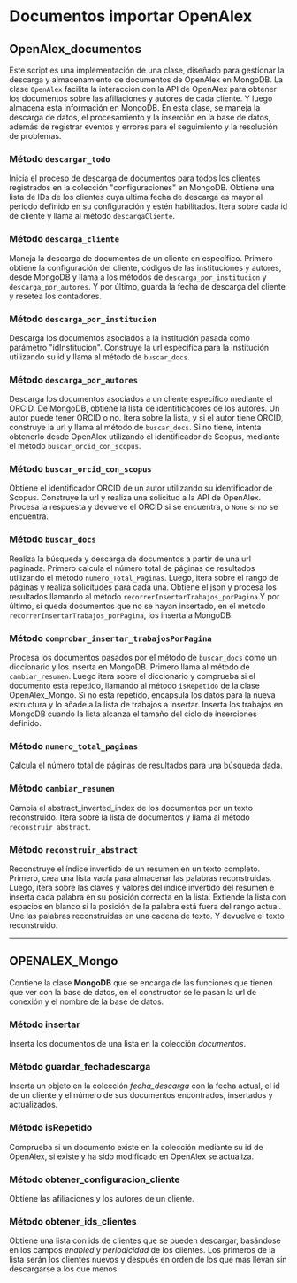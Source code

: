 # Documentos importar OpenAlex

## OpenAlex_documentos

Este script es una implementación de una clase, diseñado para gestionar la descarga y almacenamiento de documentos de OpenAlex en MongoDB. La clase `OpenAlex` facilita la interacción con la API de OpenAlex para obtener los documentos sobre las afiliaciones y autores de cada cliente. Y luego almacena esta información en MongoDB. En esta clase, se maneja la descarga de datos, el procesamiento y la inserción en la base de datos, además de registrar eventos y errores para el seguimiento y la resolución de problemas.

### Método `descargar_todo`

Inicia el proceso de descarga de documentos para todos los clientes registrados en la colección "configuraciones" en MongoDB. Obtiene una lista de IDs de los clientes cuya ultima fecha de descarga es mayor al periodo definido en su configuración y estén habilitados. Itera sobre cada id de cliente y llama al método `descargaCliente`.


### Método `descarga_cliente`

Maneja la descarga de documentos de un cliente en específico. Primero obtiene la configuración del cliente, códigos de las instituciones y autores, desde MongoDB y llama a los métodos de `descarga_por_institucion` y `descarga_por_autores`. Y por último, guarda la fecha de descarga del cliente y resetea los contadores.


###  Método `descarga_por_institucion`

Descarga los documentos asociados a la institución pasada como parámetro "idInstitucion". Construye la url especifica para la institución utilizando su id y llama al método de `buscar_docs`.


### Método `descarga_por_autores`

Descarga los documentos asociados a un cliente específico mediante el ORCID. De MongoDB, obtiene la lista de identificadores de los autores. Un autor puede tener ORCID o no. Itera sobre la lista, y si el autor tiene ORCID, construye la url y llama al método de `buscar_docs`. Si no tiene, intenta obtenerlo desde OpenAlex utilizando el identificador de Scopus, mediante el método `buscar_orcid_con_scopus`.


### Método `buscar_orcid_con_scopus`

Obtiene el identificador ORCID de un autor utilizando su identificador de Scopus. Construye la url y realiza una solicitud a la API de OpenAlex. Procesa la respuesta y devuelve el ORCID si se encuentra, o `None` si no se encuentra.


### Método `buscar_docs`

Realiza la búsqueda y descarga de documentos a partir de una url paginada. Primero calcula el número total de páginas de resultados utilizando el método `numero_Total_Paginas`. Luego, itera sobre el rango de páginas y realiza solicitudes para cada una. Obtiene el json y procesa los resultados llamando al método `recorrerInsertarTrabajos_porPagina`.Y por último, si queda documentos que no se hayan insertado, en el método `recorrerInsertarTrabajos_porPagina`, los inserta a MongoDB.


### Método `comprobar_insertar_trabajosPorPagina`

Procesa los documentos pasados por el método de `buscar_docs` como un diccionario y los inserta en MongoDB. Primero llama al método de `cambiar_resumen`. Luego itera sobre el diccionario y comprueba si el documento esta repetido, llamando  al método `isRepetido` de la clase OpenAlex_Mongo. Si no esta repetido, encapsula los datos para la nueva estructura y lo añade a la lista de trabajos a insertar. Inserta los trabajos en MongoDB cuando la lista alcanza el tamaño del ciclo de inserciones definido.

### Método `numero_total_paginas`

Calcula el número total de páginas de resultados para una búsqueda dada.


### Método `cambiar_resumen`

Cambia el abstract_inverted_index de los documentos por un texto reconstruido. Itera sobre la lista de documentos y llama al método `reconstruir_abstract`.


### Método `reconstruir_abstract`

Reconstruye el índice invertido de un resumen en un texto completo. Primero, crea una lista vacía para almacenar las palabras reconstruidas. Luego, itera sobre las claves y valores del índice invertido del resumen e inserta cada palabra en su posición correcta en la lista. Extiende la lista con espacios en blanco si la posición de la palabra está fuera del rango actual. Une las palabras reconstruidas en una cadena de texto. Y devuelve el texto reconstruido.

---
## OPENALEX_Mongo

Contiene la clase **MongoDB** que se encarga de las funciones que tienen que ver con la base de datos, en el constructor se le pasan la url de conexión y el nombre de la base de datos.


### Método insertar
Inserta los documentos de una lista en la colección *documentos*.


### Método guardar_fechadescarga

Inserta un objeto en la colección *fecha_descarga* con la fecha actual, el id de un cliente y el número de sus documentos encontrados, insertados y actualizados.


### Método isRepetido

Comprueba si un documento existe en la colección mediante su id de OpenAlex, si existe y ha sido modificado en OpenAlex se actualiza.


### Método obtener_configuracion_cliente

Obtiene las afiliaciones y los autores de un cliente.


### Método obtener_ids_clientes

Obtiene una lista con ids de clientes que se pueden descargar, basándose en los campos *enabled* y *periodicidad* de los clientes. Los primeros de la lista serán los clientes nuevos y después en orden de los que mas llevan sin descargarse a los que menos.
